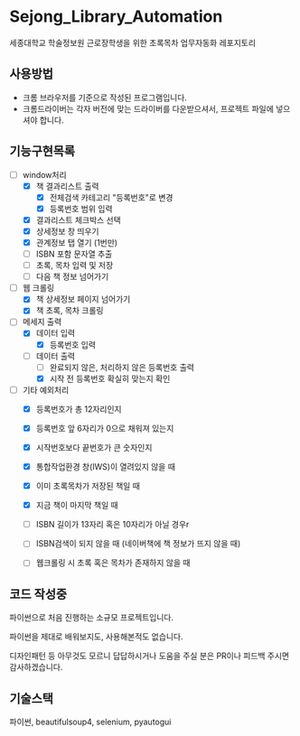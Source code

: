 # Sejong_Library_Automation
세종대학교 학술정보원 근로장학생을 위한 초록목차 업무자동화 레포지토리

## 사용방법
- 크롬 브라우저를 기준으로 작성된 프로그램입니다.
- 크롬드라이버는 각자 버전에 맞는 드라이버를 다운받으셔서, 프로젝트 파일에 넣으셔야 합니다.

## 기능구현목록
- [ ] window처리
  - [x] 책 결과리스트 출력
    - [x] 전체검색 카테고리 "등록번호"로 변경
    - [x] 등록번호 범위 입력
  - [x] 결과리스트 체크박스 선택
  - [x] 상세정보 창 띄우기
  - [x] 관계정보 탭 열기 (1번만)
  - [ ] ISBN 포함 문자열 추출
  - [ ] 초록, 목차 입력 및 저장
  - [ ] 다음 책 정보 넘어가기
- [ ] 웹 크롤링
  - [x] 책 상세정보 페이지 넘어가기
  - [x] 책 초록, 목차 크롤링
- [ ] 메세지 출력
  - [x] 데이터 입력
    - [x] 등록번호 입력
  - [ ] 데이터 출력
    - [ ] 완료되지 않은, 처리하지 않은 등록번호 출력
    - [x] 시작 전 등록번호 확실히 맞는지 확인
- [ ] 기타 예외처리
  - [x] 등록번호가 총 12자리인지
  - [x] 등록번호 앞 6자리가 0으로 채워져 있는지
  - [x] 시작번호보다 끝번호가 큰 숫자인지
  - [x] 통합작업환경 창(IWS)이 열려있지 않을 때
  - [x] 이미 초록목차가 저장된 책일 때
  - [x] 지금 책이 마지막 책일 때
  - [ ] ISBN 길이가 13자리 혹은 10자리가 아닐 경우r
  - [ ] ISBN검색이 되지 않을 때 (네이버책에 책 정보가 뜨지 않을 때)
  - [ ] 웹크롤링 시 초록 혹은 목차가 존재하지 않을 때



## 코드 작성중
파이썬으로 처음 진행하는 소규모 프로젝트입니다.

파이썬을 제대로 배워보지도, 사용해본적도 없습니다.

디자인패턴 등 아무것도 모르니 답답하시거나 도움을 주실 분은 PR이나 피드백 주시면 감사하겠습니다.

## 기술스택
파이썬, beautifulsoup4, selenium, pyautogui